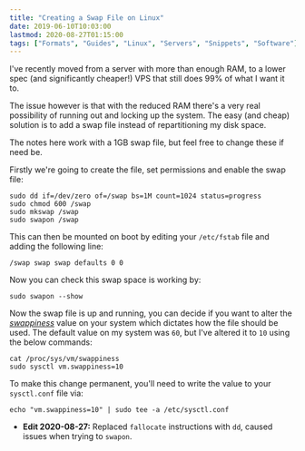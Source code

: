 ```yaml
---
title: "Creating a Swap File on Linux"
date: 2019-06-10T10:03:00
lastmod: 2020-08-27T01:15:00
tags: ["Formats", "Guides", "Linux", "Servers", "Snippets", "Software"]
---
```


I've recently moved from a server with more than enough RAM, to a lower spec (and significantly cheaper!) VPS that still does 99% of what I want it to.

The issue however is that with the reduced RAM there's a very real possibility of running out and locking up the system. The easy (and cheap) solution is to add a swap file instead of repartitioning my disk space.

The notes here work with a 1GB swap file, but feel free to change these if need be.

Firstly we're going to create the file, set permissions and enable the swap file:
```
sudo dd if=/dev/zero of=/swap bs=1M count=1024 status=progress
sudo chmod 600 /swap
sudo mkswap /swap
sudo swapon /swap
```

This can then be mounted on boot by editing your `/etc/fstab` file and adding the following line:
```
/swap swap swap defaults 0 0
```

Now you can check this swap space is working by:
```
sudo swapon --show
```

Now the swap file is up and running, you can decide if you want to alter the *[swappiness](https://en.wikipedia.org/wiki/Paging#Swappiness)* value on your system which dictates how the file should be used. The default value on my system was `60`, but I've altered it to `10` using the below commands:
```
cat /proc/sys/vm/swappiness
sudo sysctl vm.swappiness=10
```
To make this change permanent, you'll need to write the value to your `sysctl.conf` file via:
```
echo "vm.swappiness=10" | sudo tee -a /etc/sysctl.conf
```

* **Edit 2020-08-27:** Replaced `fallocate` instructions with `dd`, caused issues when trying to `swapon`.